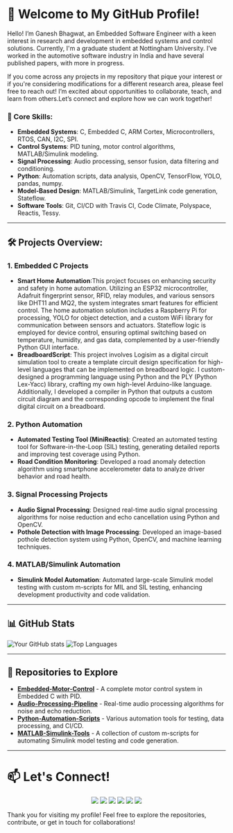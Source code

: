 # 👋 Welcome to My GitHub Profile!

Hello! I’m Ganesh Bhagwat, an Embedded Software Engineer with a keen interest in research and development in embedded systems and control solutions. Currently, I'm a graduate student at Nottingham University. I’ve worked in the automotive software industry in India and have several published papers, with more in progress.

If you come across any projects in my repository that pique your interest or if you're considering modifications for a different research area, please feel free to reach out! I’m excited about opportunities to collaborate, teach, and learn from others.Let’s connect and explore how we can work together!

### 🔧 Core Skills:
- **Embedded Systems**: C, Embedded C, ARM Cortex, Microcontrollers, RTOS, CAN, I2C, SPI.
- **Control Systems**: PID tuning, motor control algorithms, MATLAB/Simulink modeling.
- **Signal Processing**: Audio processing, sensor fusion, data filtering and conditioning.
- **Python**: Automation scripts, data analysis, OpenCV, TensorFlow, YOLO, pandas, numpy.
- **Model-Based Design**: MATLAB/Simulink, TargetLink code generation, Stateflow.
- **Software Tools**: Git, CI/CD with Travis CI, Code Climate, Polyspace, Reactis, Tessy.

---

## 🛠️ Projects Overview:

### 1. **Embedded C Projects**
   - **Smart Home Automation**:This project focuses on enhancing security and safety in home automation. Utilizing an ESP32 microcontroller, Adafruit fingerprint sensor, RFID, relay modules, and various sensors like DHT11 and MQ2, the system integrates smart features for efficient control. The home automation solution includes a Raspberry Pi for processing, YOLO for object detection, and a custom WiFi library for communication between sensors and actuators. Stateflow logic is employed for device control, ensuring optimal switching based on temperature, humidity, and gas data, complemented by a user-friendly Python GUI interface.
   - **BreadboardScript**: This project involves Logisim as a digital circuit simulation tool to create a template circuit design specification for high-level languages that can be implemented on breadboard logic. I custom-designed a programming language using Python and the PLY (Python Lex-Yacc) library, crafting my own high-level Arduino-like language. Additionally, I developed a compiler in Python that outputs a custom circuit diagram and the corresponding opcode to implement the final digital circuit on a breadboard.
### 2. **Python Automation**
   - **Automated Testing Tool (MiniReactis)**: Created an automated testing tool for Software-in-the-Loop (SIL) testing, generating detailed reports and improving test coverage using Python.
   - **Road Condition Monitoring**: Developed a road anomaly detection algorithm using smartphone accelerometer data to analyze driver behavior and road health.

### 3. **Signal Processing Projects**
   - **Audio Signal Processing**: Designed real-time audio signal processing algorithms for noise reduction and echo cancellation using Python and OpenCV.
   - **Pothole Detection with Image Processing**: Developed an image-based pothole detection system using Python, OpenCV, and machine learning techniques.

### 4. **MATLAB/Simulink Automation**
   - **Simulink Model Automation**: Automated large-scale Simulink model testing with custom m-scripts for MIL and SIL testing, enhancing development productivity and code validation.

---

## 📊 GitHub Stats

![Your GitHub stats](https://github-readme-stats.vercel.app/api?username=yourusername&show_icons=true&theme=radical)
![Top Languages](https://github-readme-stats.vercel.app/api/top-langs/?username=yourusername&layout=compact&theme=radical)

---

## 🚀 Repositories to Explore

- [**Embedded-Motor-Control**](https://github.com/yourusername/embedded-motor-control) - A complete motor control system in Embedded C with PID.
- [**Audio-Processing-Pipeline**](https://github.com/ganeshb15/Audio) - Real-time audio processing algorithms for noise and echo reduction.
- [**Python-Automation-Scripts**](https://github.com/ganeshb15/Tools) - Various automation tools for testing, data processing, and CI/CD.
- [**MATLAB-Simulink-Tools**](https://github.com/ganeshb15/MATLAB-Collection) - A collection of custom m-scripts for automating Simulink model testing and code generation.

---
# 📫 Let's Connect!
<p align="center">
  <a href="https://linkedin.com/in/yourprofile"><img src="https://img.shields.io/badge/LinkedIn-0077B5?style=for-the-badge&logo=linkedin&logoColor=white" /></a>
  <a href="mailto:your.email@example.com"><img src="https://img.shields.io/badge/Email-D14836?style=for-the-badge&logo=gmail&logoColor=white" /></a>
  <a href="https://scholar.google.com/citations?user=yourID"><img src="https://img.shields.io/badge/Google_Scholar-4285F4?style=for-the-badge&logo=google-scholar&logoColor=white" /></a>
  <a href="https://orcid.org/yourID"><img src="https://img.shields.io/badge/ORCID-A6CE39?style=for-the-badge&logo=orcid&logoColor=white" /></a>
  <a href="https://pypi.org/user/yourusername"><img src="https://img.shields.io/badge/PyPI-3776AB?style=for-the-badge&logo=pypi&logoColor=white" /></a>
  <a href="https://yourportfolio.com"><img src="https://img.shields.io/badge/Portfolio-24292E?style=for-the-badge&logo=github-pages&logoColor=white" /></a>
</p>

Thank you for visiting my profile! Feel free to explore the repositories, contribute, or get in touch for collaborations!
